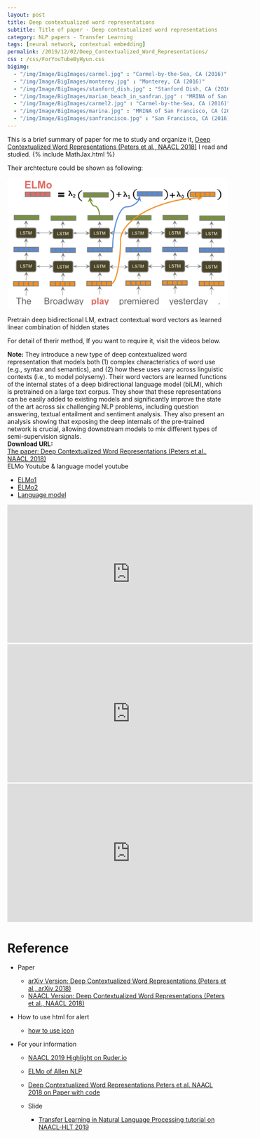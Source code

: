 ```yaml
---
layout: post
title: Deep contextualized word representations
subtitle: Title of paper - Deep contextualized word representations
category: NLP papers - Transfer Learning
tags: [neural network, contextual embedding]
permalink: /2019/12/02/Deep_Contextualized_Word_Representations/
css : /css/ForYouTubeByHyun.css
bigimg: 
  - "/img/Image/BigImages/carmel.jpg" : "Carmel-by-the-Sea, CA (2016)"
  - "/img/Image/BigImages/monterey.jpg" : "Monterey, CA (2016)"
  - "/img/Image/BigImages/stanford_dish.jpg" : "Stanford Dish, CA (2016)"
  - "/img/Image/BigImages/marian_beach_in_sanfran.jpg" : "MRINA of San Francisco, CA (2016)"
  - "/img/Image/BigImages/carmel2.jpg" : "Carmel-by-the-Sea, CA (2016)"
  - "/img/Image/BigImages/marina.jpg" : "MRINA of San Francisco, CA (2016)"
  - "/img/Image/BigImages/sanfrancisco.jpg" : "San Francisco, CA (2016)"
---
```


This is a brief summary of paper for me to study and organize it, [Deep Contextualized Word Representations (Peters et al., NAACL 2018)](https://www.aclweb.org/anthology/N18-1202/) I read and studied. 
{% include MathJax.html %}

Their archtecture could be shown as following:

![Transfer Learning Natural Language Processing tutorial](/img/Image/NaturalLanguageProcessing/NLPLabs/Paper_Investigation/Contextual_Embedding/2019-12-02-Deep_Contextualized_Word_Representations/ELMo_method.PNG)

Pretrain deep bidirectional LM, extract contextual word vectors as learned linear combination of hidden states

For detail of therir method, If you want to require it, visit the videos below.

<div class="alert alert-info" role="alert"><i class="fa fa-info-circle"></i> <b>Note: </b>
They introduce a new type of deep contextualized word representation that models both (1) complex characteristics of word use (e.g., syntax and semantics), and (2) how these uses vary across linguistic contexts (i.e., to model polysemy). Their word vectors are learned functions of the internal states of a deep bidirectional language model (biLM), which is pretrained on a large text corpus. They show that these representations can be easily added to existing models and significantly improve the state of the art across six challenging NLP problems, including question answering, textual entailment and sentiment analysis. They also present an analysis showing that exposing the deep internals of the pre-trained network is crucial, allowing downstream models to mix different types of semi-supervision signals.
</div>
  
  
<div class="alert alert-success" role="alert"><i class="fa fa-paperclip fa-lg"></i> <b>Download URL: </b><br>
  <a href="https://www.aclweb.org/anthology/N18-1202/">The paper: Deep Contextualized Word Representations (Peters et al., NAACL 2018)</a>
</div>

<div id="tutorial-section">

  <div id="tutorial-title">ELMo Youtube & language model youtube</div>

  <ul class="nav nav-pills">
    <li class="active"><a data-toggle="tab" href="#ELMo1">ELMo1</a></li>
    <li><a data-toggle="tab" href="#ELMo2">ELMo2</a></li>
    <li><a data-toggle="tab" href="#Language_model">Language model</a></li>
  </ul>

  <div class="tab-content">
    <div id="ELMo1" class="tab-pane fade in active">
      <iframe src="https://player.vimeo.com/video/277672840" width="560" height="315" frameborder="0" allowfullscreen></iframe>
    </div>
    <div id="ELMo2" class="tab-pane fade">
      <iframe src="https://www.youtube.com/embed/9JfGxKkmBc0" width="560" height="315" frameborder="0" allowfullscreen></iframe> 
    </div>
    <div id="Language_model" class="tab-pane fade">
      <iframe src="https://www.youtube.com/embed/6N-fev9Zm2s" width="560" height="315" frameborder="0" allowfullscreen></iframe>
    </div>
  </div>
</div>


# Reference 

- Paper 
  - [arXiv Version: Deep Contextualized Word Representations (Peters et al., arXiv 2018)](https://arxiv.org/abs/1802.05365)
  - [NAACL Version: Deep Contextualized Word Representations (Peters et al., NAACL 2018)](https://www.aclweb.org/anthology/N18-1202/)
 
- How to use html for alert
  - [how to use icon](http://idratherbewriting.com/documentation-theme-jekyll/mydoc_icons.html)
  
- For your information
  - [NAACL 2019 Highlight on Ruder.io](http://ruder.io/naacl2019/)
  - [ELMo of Allen NLP](https://allennlp.org/elmo)
  - [Deep Contextualized Word Representations Peters et al. NAACL 2018 on Paper with code](https://paperswithcode.com/paper/deep-contextualized-word-representations)
  
  - Slide 
    - [Transfer Learning in Natural Language Processing tutorial on NAACL-HLT 2019](https://docs.google.com/presentation/d/1fIhGikFPnb7G5kr58OvYC3GN4io7MznnM0aAgadvJfc/edit#slide=id.g5888218f39_177_4)
